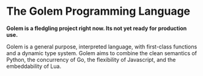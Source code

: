 # The Golem Programming Language

**Golem is a fledgling project right now.  Its not yet ready for production use.**  

Golem is a general purpose, interpreted language, with first-class functions and a 
dynamic type system.  Golem aims to combine the clean semantics of Python, 
the concurrency of Go, the flexibility of Javascript, and the embeddability of Lua.
